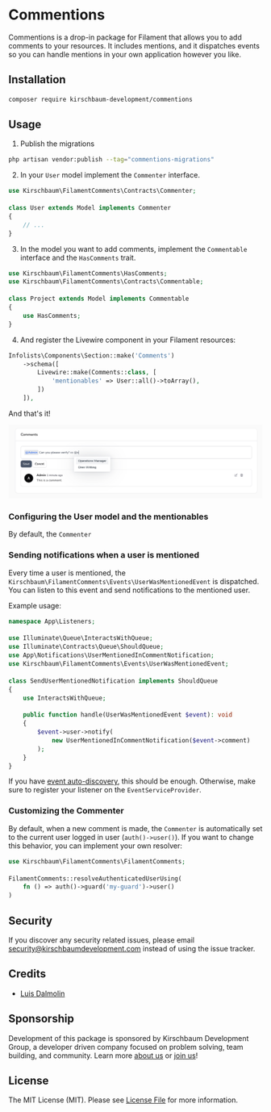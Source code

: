 # Commentions

Commentions is a drop-in package for Filament that allows you to add comments to your resources. It includes mentions, and it dispatches events so you can handle mentions in your own application however you like.

## Installation

```bash
composer require kirschbaum-development/commentions
```

## Usage

1. Publish the migrations

```bash
php artisan vendor:publish --tag="commentions-migrations"
```

2. In your `User` model implement the `Commenter` interface.

```php
use Kirschbaum\FilamentComments\Contracts\Commenter;

class User extends Model implements Commenter
{
    // ...
}
```

3. In the model you want to add comments, implement the `Commentable` interface and the `HasComments` trait.

```php
use Kirschbaum\FilamentComments\HasComments;
use Kirschbaum\FilamentComments\Contracts\Commentable;

class Project extends Model implements Commentable
{
    use HasComments;
}
```

4. And register the Livewire component in your Filament resources:

```php
Infolists\Components\Section::make('Comments')
    ->schema([
        Livewire::make(Comments::class, [
            'mentionables' => User::all()->toArray(),
        ])
    ]),
```

And that's it!

![](screenshots/comments.png)

### Configuring the User model and the mentionables

By default, the `Commenter`

### Sending notifications when a user is mentioned

Every time a user is mentioned, the `Kirschbaum\FilamentComments\Events\UserWasMentionedEvent` is dispatched. You can listen to this event and send notifications to the mentioned user.

Example usage: 

```php
namespace App\Listeners;

use Illuminate\Queue\InteractsWithQueue;
use Illuminate\Contracts\Queue\ShouldQueue;
use App\Notifications\UserMentionedInCommentNotification;
use Kirschbaum\FilamentComments\Events\UserWasMentionedEvent;

class SendUserMentionedNotification implements ShouldQueue
{
    use InteractsWithQueue;

    public function handle(UserWasMentionedEvent $event): void
    {
        $event->user->notify(
            new UserMentionedInCommentNotification($event->comment)
        );
    }
}
```

If you have [event auto-discovery](https://laravel.com/docs/11.x/events#registering-events-and-listeners), this should be enough. Otherwise, make sure to register your listener on the `EventServiceProvider`.

### Customizing the Commenter

By default, when a new comment is made, the `Commenter` is automatically set to the current user logged in user (`auth()->user()`). If you want to change this behavior, you can implement your own resolver:

```php
use Kirschbaum\FilamentComments\FilamentComments;

FilamentComments::resolveAuthenticatedUserUsing(
    fn () => auth()->guard('my-guard')->user()
)
```

## Security

If you discover any security related issues, please email security@kirschbaumdevelopment.com instead of using the issue tracker.

## Credits

- [Luis Dalmolin](https://github.com/luisdalmolin)

## Sponsorship

Development of this package is sponsored by Kirschbaum Development Group, a developer driven company focused on problem solving, team building, and community. Learn more [about us](https://kirschbaumdevelopment.com?utm_source=github) or [join us](https://careers.kirschbaumdevelopment.com?utm_source=github)!

## License

The MIT License (MIT). Please see [License File](LICENSE.md) for more information.
